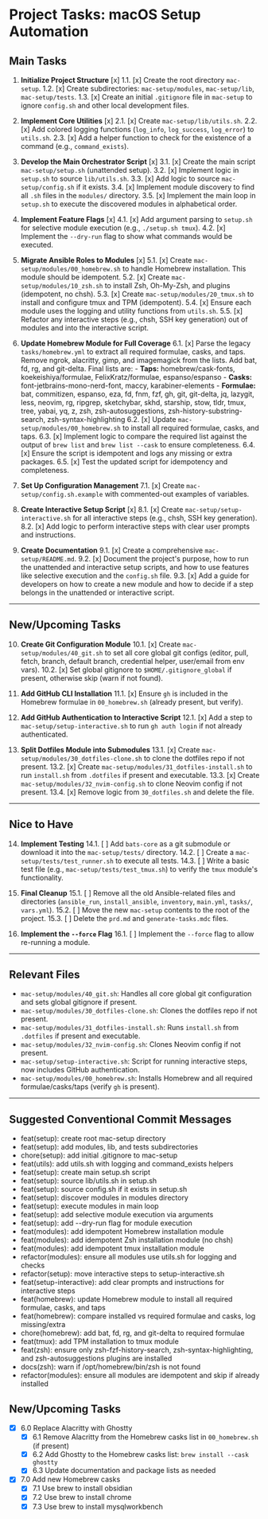 # Project Tasks: macOS Setup Automation

## Main Tasks

1. **Initialize Project Structure** [x]
    1.1. [x] Create the root directory `mac-setup`.
    1.2. [x] Create subdirectories: `mac-setup/modules`, `mac-setup/lib`, `mac-setup/tests`.
    1.3. [x] Create an initial `.gitignore` file in `mac-setup` to ignore `config.sh` and other local development files.

2. **Implement Core Utilities** [x]
    2.1. [x] Create `mac-setup/lib/utils.sh`.
    2.2. [x] Add colored logging functions (`log_info`, `log_success`, `log_error`) to `utils.sh`.
    2.3. [x] Add a helper function to check for the existence of a command (e.g., `command_exists`).

3. **Develop the Main Orchestrator Script** [x]
    3.1. [x] Create the main script `mac-setup/setup.sh` (unattended setup).
    3.2. [x] Implement logic in `setup.sh` to source `lib/utils.sh`.
    3.3. [x] Add logic to source `mac-setup/config.sh` if it exists.
    3.4. [x] Implement module discovery to find all `.sh` files in the `modules/` directory.
    3.5. [x] Implement the main loop in `setup.sh` to execute the discovered modules in alphabetical order.

4. **Implement Feature Flags** [x]
    4.1. [x] Add argument parsing to `setup.sh` for selective module execution (e.g., `./setup.sh tmux`).
    4.2. [x] Implement the `--dry-run` flag to show what commands would be executed.

5. **Migrate Ansible Roles to Modules** [x]
    5.1. [x] Create `mac-setup/modules/00_homebrew.sh` to handle Homebrew installation. This module should be idempotent.
    5.2. [x] Create `mac-setup/modules/10_zsh.sh` to install Zsh, Oh-My-Zsh, and plugins (idempotent, no chsh).
    5.3. [x] Create `mac-setup/modules/20_tmux.sh` to install and configure tmux and TPM (idempotent).
    5.4. [x] Ensure each module uses the logging and utility functions from `utils.sh`.
    5.5. [x] Refactor any interactive steps (e.g., chsh, SSH key generation) out of modules and into the interactive script.

6. **Update Homebrew Module for Full Coverage**
    6.1. [x] Parse the legacy `tasks/homebrew.yml` to extract all required formulae, casks, and taps. Remove ngrok, alacritty, gimp, and imagemagick from the lists. Add bat, fd, rg, and git-delta. Final lists are:
        - **Taps:** homebrew/cask-fonts, koekeishiya/formulae, FelixKratz/formulae, espanso/espanso
        - **Casks:** font-jetbrains-mono-nerd-font, maccy, karabiner-elements
        - **Formulae:** bat, commitizen, espanso, eza, fd, fnm, fzf, gh, git, git-delta, jq, lazygit, less, neovim, rg, ripgrep, sketchybar, skhd, starship, stow, tldr, tmux, tree, yabai, yq, z, zsh, zsh-autosuggestions, zsh-history-substring-search, zsh-syntax-highlighting
    6.2. [x] Update `mac-setup/modules/00_homebrew.sh` to install all required formulae, casks, and taps.
    6.3. [x] Implement logic to compare the required list against the output of `brew list` and `brew list --cask` to ensure completeness.
    6.4. [x] Ensure the script is idempotent and logs any missing or extra packages.
    6.5. [x] Test the updated script for idempotency and completeness.

7. **Set Up Configuration Management**
    7.1. [x] Create `mac-setup/config.sh.example` with commented-out examples of variables.

8. **Create Interactive Setup Script** [x]
    8.1. [x] Create `mac-setup/setup-interactive.sh` for all interactive steps (e.g., chsh, SSH key generation).
    8.2. [x] Add logic to perform interactive steps with clear user prompts and instructions.

9. **Create Documentation**
    9.1. [x] Create a comprehensive `mac-setup/README.md`.
    9.2. [x] Document the project's purpose, how to run the unattended and interactive setup scripts, and how to use features like selective execution and the `config.sh` file.
    9.3. [x] Add a guide for developers on how to create a new module and how to decide if a step belongs in the unattended or interactive script.

---

## New/Upcoming Tasks

10. **Create Git Configuration Module**
    10.1. [x] Create `mac-setup/modules/40_git.sh` to set all core global git configs (editor, pull, fetch, branch, default branch, credential helper, user/email from env vars).
    10.2. [x] Set global gitignore to `$HOME/.gitignore_global` if present, otherwise skip (warn if not found).

11. **Add GitHub CLI Installation**
    11.1. [x] Ensure `gh` is included in the Homebrew formulae in `00_homebrew.sh` (already present, but verify).

12. **Add GitHub Authentication to Interactive Script**
    12.1. [x] Add a step to `mac-setup/setup-interactive.sh` to run `gh auth login` if not already authenticated.

13. **Split Dotfiles Module into Submodules**
    13.1. [x] Create `mac-setup/modules/30_dotfiles-clone.sh` to clone the dotfiles repo if not present.
    13.2. [x] Create `mac-setup/modules/31_dotfiles-install.sh` to run `install.sh` from `.dotfiles` if present and executable.
    13.3. [x] Create `mac-setup/modules/32_nvim-config.sh` to clone Neovim config if not present.
    13.4. [x] Remove logic from `30_dotfiles.sh` and delete the file.

---

## Nice to Have

14. **Implement Testing**
    14.1. [ ] Add `bats-core` as a git submodule or download it into the `mac-setup/tests/` directory.
    14.2. [ ] Create a `mac-setup/tests/test_runner.sh` to execute all tests.
    14.3. [ ] Write a basic test file (e.g., `mac-setup/tests/test_tmux.sh`) to verify the `tmux` module's functionality.

15. **Final Cleanup**
    15.1. [ ] Remove all the old Ansible-related files and directories (`ansible_run`, `install_ansible`, `inventory`, `main.yml`, `tasks/`, `vars.yml`).
    15.2. [ ] Move the new `mac-setup` contents to the root of the project.
    15.3. [ ] Delete the `prd.md` and `generate-tasks.mdc` files.

16. **Implement the `--force` Flag**
    16.1. [ ] Implement the `--force` flag to allow re-running a module.

---

## Relevant Files

- `mac-setup/modules/40_git.sh`: Handles all core global git configuration and sets global gitignore if present.
- `mac-setup/modules/30_dotfiles-clone.sh`: Clones the dotfiles repo if not present.
- `mac-setup/modules/31_dotfiles-install.sh`: Runs `install.sh` from `.dotfiles` if present and executable.
- `mac-setup/modules/32_nvim-config.sh`: Clones Neovim config if not present.
- `mac-setup/setup-interactive.sh`: Script for running interactive steps, now includes GitHub authentication.
- `mac-setup/modules/00_homebrew.sh`: Installs Homebrew and all required formulae/casks/taps (verify `gh` is present).

---

## Suggested Conventional Commit Messages

- feat(setup): create root mac-setup directory
- feat(setup): add modules, lib, and tests subdirectories
- chore(setup): add initial .gitignore to mac-setup
- feat(utils): add utils.sh with logging and command_exists helpers
- feat(setup): create main setup.sh script
- feat(setup): source lib/utils.sh in setup.sh
- feat(setup): source config.sh if it exists in setup.sh
- feat(setup): discover modules in modules directory
- feat(setup): execute modules in main loop
- feat(setup): add selective module execution via arguments
- feat(setup): add --dry-run flag for module execution
- feat(modules): add idempotent Homebrew installation module
- feat(modules): add idempotent Zsh installation module (no chsh)
- feat(modules): add idempotent tmux installation module
- refactor(modules): ensure all modules use utils.sh for logging and checks
- refactor(setup): move interactive steps to setup-interactive.sh
- feat(setup-interactive): add clear prompts and instructions for interactive steps
- feat(homebrew): update Homebrew module to install all required formulae, casks, and taps
- feat(homebrew): compare installed vs required formulae and casks, log missing/extra
- chore(homebrew): add bat, fd, rg, and git-delta to required formulae
- feat(tmux): add TPM installation to tmux module
- feat(zsh): ensure only zsh-fzf-history-search, zsh-syntax-highlighting, and zsh-autosuggestions plugins are installed
- docs(zsh): warn if /opt/homebrew/bin/zsh is not found
- refactor(modules): ensure all modules are idempotent and skip if already installed

## New/Upcoming Tasks

- [x] 6.0 Replace Alacritty with Ghostty
  - [x] 6.1 Remove Alacritty from the Homebrew casks list in `00_homebrew.sh` (if present)
  - [x] 6.2 Add Ghostty to the Homebrew casks list: `brew install --cask ghostty`
  - [x] 6.3 Update documentation and package lists as needed

- [x] 7.0 Add new Homebrew casks
  - [x] 7.1 Use brew to install obsidian
  - [x] 7.2 Use brew to install chrome
  - [x] 7.3 Use brew to install mysqlworkbench 